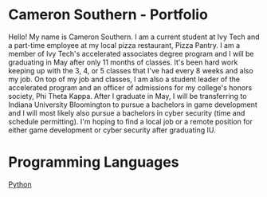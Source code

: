 # Cameron Southern - Portfolio
Hello! My name is Cameron Southern. I am a current student at Ivy Tech and a part-time employee at my local pizza restaurant, Pizza Pantry. I am a member of Ivy Tech's accelerated associates degree program and I will be graduating in May after only 11 months of classes. It's been hard work keeping up with the 3, 4, or 5 classes that I've had every 8 weeks and also my job. On top of my job and classes, I am also a student leader of the accelerated program and an officer of admissions for my college's honors society, Phi Theta Kappa. After I graduate in May, I will be transferring to Indiana University Bloomington to pursue a bachelors in game development and I will most likely also pursue a bachelors in cyber security (time and schedule permitting). I'm hoping to find a local job or a remote position for either game development or cyber security after graduating IU.

# Programming Languages
[Python](https://camo.githubusercontent.com/c13a4f09d60025115ab08338417d32b41cede48e68f7c0381dc2996c92bca2c4/68747470733a2f2f696d672e736869656c64732e696f2f62616467652f2d507974686f6e2d626c61636b3f7374796c653d666c61742d737175617265266c6f676f3d507974686f6e)
